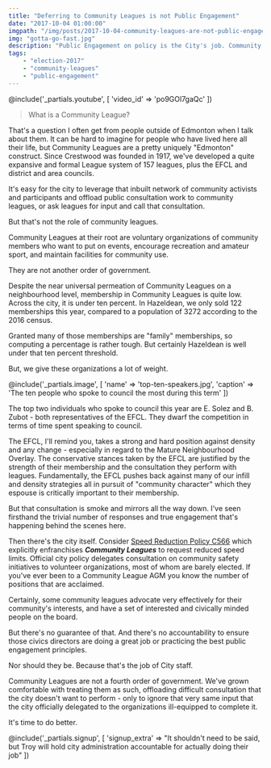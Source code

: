 ```yaml
---
title: "Deferring to Community Leagues is not Public Engagement"
date: "2017-10-04 01:00:00"
imgpath: "/img/posts/2017-10-04-community-leagues-are-not-public-engagement/"
img: "gotta-go-fast.jpg"
description: "Public Engagement on policy is the City's job. Community Leagues exist to serve community interests."
tags: 
    - "election-2017"
    - "community-leagues"
    - "public-engagement"
---
```


@include('_partials.youtube', [ 'video_id' => 'po9GOl7gaQc' ])

> What is a Community League?

That's a question I often get from people outside of Edmonton when I talk about them. It can be hard to imagine for
people who have lived here all their life, but Community Leagues are a pretty uniquely "Edmonton" construct. Since Crestwood was
founded in 1917, we've developed a quite expansive and formal League system of 157 leagues, plus the EFCL and district and area
councils.

It's easy for the city to leverage that inbuilt network of community activists and participants and offload public consultation work
to community leagues, or ask leagues for input and call that consultation.

But that's not the role of community leagues.

Community Leagues at their root are voluntary organizations of community members who want to put on events, encourage recreation
and amateur sport, and maintain facilities for community use.

They are not another order of government.

Despite the near universal permeation of Community Leagues on a neighbourhood level, membership in Community Leagues is quite low.
Across the city, it is under ten percent. In Hazeldean, we only sold 122 memberships this year, compared to a population of 3272 according
to the 2016 census.

Granted many of those memberships are "family" memberships, so computing a percentage is rather tough. But certainly Hazeldean
is well under that ten percent threshold.

But, we give these organizations a lot of weight.

@include('_partials.image', [ 'name' => 'top-ten-speakers.jpg', 'caption' => 'The ten people who spoke to council the most during this term' ])

The top two individuals who spoke to council this year are E. Solez and B. Zubot - both representatives of the EFCL. They dwarf
the competition in terms of time spent speaking to council.

The EFCL, I'll remind you, takes a strong and hard position against density and any change - especially in regard 
to the Mature Neighbourhood Overlay. The conservative stances taken by the EFCL are justified by the strength of their membership
and the consultation they perform with leagues. Fundamentally, the EFCL pushes back against many of our infill and density
strategies all in pursuit of "community character" which they espouse is critically important to their membership.

But that consultation is smoke and mirrors all the way down. I've seen firsthand the
trivial number of responses and true engagement that's happening behind the scenes here.

Then there's the city itself. Consider [Speed Reduction Policy C566](https://www.edmonton.ca/transportation/PoliciesDirectives/C566.pdf)
which explicitly enfranchises ***Community Leagues*** to request reduced speed limits. Official city policy delegates consultation on
community safety initiatives to volunteer organizations, most of whom are barely elected. If you've ever been to a Community League AGM
you know the number of positions that are acclaimed.

Certainly, some community leagues advocate very effectively for their community's interests, and have a set of interested and civically minded
people on the board.

But there's no guarantee of that. And there's no accountability to ensure those civics directors are doing a great job
or practicing the best public engagement principles.

Nor should they be. Because that's the job of City staff.

Community Leagues are not a fourth order of government. We've grown comfortable with treating them as such, offloading difficult
consultation that the city doesn't want to perform - only to ignore that very same input that the city officially delegated to
the organizations ill-equipped to complete it.

It's time to do better.

@include('_partials.signup', [ 'signup_extra' => "It shouldn't need to be said, but Troy will hold city administration accountable for actually doing their job" ])
